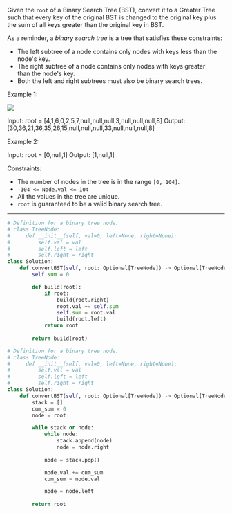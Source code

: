Given the `root` of a Binary Search Tree (BST), convert it to a Greater Tree such that every key of the original BST is changed to the original key plus the sum of all keys greater than the original key in BST.

As a reminder, a _binary search tree_ is a tree that satisfies these constraints:

- The left subtree of a node contains only nodes with keys less than the node's key.
- The right subtree of a node contains only nodes with keys greater than the node's key.
- Both the left and right subtrees must also be binary search trees.

Example 1:

![](https://assets.leetcode.com/uploads/2019/05/02/tree.png)

Input: root = [4,1,6,0,2,5,7,null,null,null,3,null,null,null,8]
Output: [30,36,21,36,35,26,15,null,null,null,33,null,null,null,8]

Example 2:

Input: root = [0,null,1]
Output: [1,null,1]

Constraints:

- The number of nodes in the tree is in the range `[0, 104]`.
- `-104 <= Node.val <= 104`
- All the values in the tree are unique.
- `root` is guaranteed to be a valid binary search tree.

---

```python
# Definition for a binary tree node.
# class TreeNode:
#     def __init__(self, val=0, left=None, right=None):
#         self.val = val
#         self.left = left
#         self.right = right
class Solution:
    def convertBST(self, root: Optional[TreeNode]) -> Optional[TreeNode]:
        self.sum = 0

        def build(root):
            if root:
                build(root.right)
                root.val += self.sum
                self.sum = root.val
                build(root.left)
            return root
        
        return build(root)
```


```python
# Definition for a binary tree node.
# class TreeNode:
#     def __init__(self, val=0, left=None, right=None):
#         self.val = val
#         self.left = left
#         self.right = right
class Solution:
    def convertBST(self, root: Optional[TreeNode]) -> Optional[TreeNode]:
        stack = []
        cum_sum = 0
        node = root

        while stack or node:
            while node:
                stack.append(node)
                node = node.right
            
            node = stack.pop()

            node.val += cum_sum
            cum_sum = node.val

            node = node.left
        
        return root
```